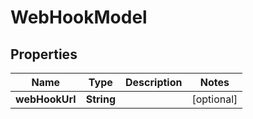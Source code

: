 # WebHookModel

## Properties
Name | Type | Description | Notes
------------ | ------------- | ------------- | -------------
**webHookUrl** | **String** |  |  [optional]
